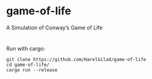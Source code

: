 # game-of-life
A Simulation of Conway’s Game of Life

#
Run with cargo:
```
git clone https://github.com/HarelGilad/game-of-life
cd game-of-life/
cargo run --release
```
